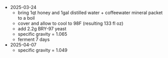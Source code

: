 - 2025-03-24
  - bring 1qt honey and 1gal distilled water + coffeewater mineral packet to a boil
  - cover and allow to cool to 98F (resulting 133 fl oz)
  - add 2.2g BRY-97 yeast
  - specific gravity = 1.065
  - ferment 7 days
- 2025-04-07
  - specific gravity = 1.049
  
